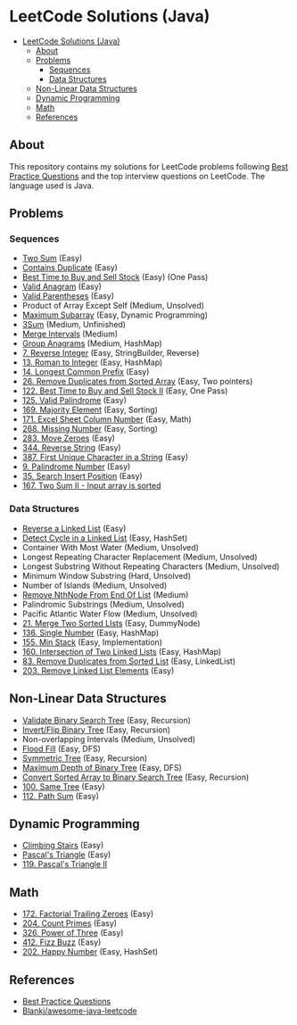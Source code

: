 # LeetCode Solutions (Java)

* [LeetCode Solutions (Java)](#leetcode-solutions-java)
  * [About](#about)
  * [Problems](#problems)
    * [Sequences](#sequences)
    * [Data Structures](#data-structures)
  * [Non-Linear Data Structures](#non-linear-data-structures)
  * [Dynamic Programming](#dynamic-programming)
  * [Math](#math)
  * [References](#references)

## About

This repository contains my solutions for LeetCode problems following [Best Practice Questions](https://yangshun.github.io/tech-interview-handbook/best-practice-questions/#!) and the top interview questions on LeetCode. The language used is Java.

## Problems

### Sequences

* [Two Sum](Sequences/TwoSum.java) (Easy)
* [Contains Duplicate](Sequences/ContainsDuplicate.java) (Easy)
* [Best Time to Buy and Sell Stock](Sequences/BestTimeToBuyAndSellStock.java) (Easy) (One Pass)
* [Valid Anagram](Sequences/ValidAnagram.java) (Easy)
* [Valid Parentheses](Sequences/ValidParentheses.java) (Easy)
* Product of Array Except Self (Medium, Unsolved)
* [Maximum Subarray](Sequences/MaximumSubarray.java) (Easy, Dynamic Programming)
* [3Sum](Sequences/3Sum.java) (Medium, Unfinished)
* [Merge Intervals](Sequences/MergeIntervals.java) (Medium)
* [Group Anagrams](Sequences/GroupAnagrams.java) (Medium, HashMap)
* [7. Reverse Integer](Sequences/ReverseInteger.java) (Easy, StringBuilder, Reverse)
* [13. Roman to Integer](Sequences/RomanToInteger.java) (Easy, HashMap)
* [14. Longest Common Prefix](Sequences/LongestCommonPrefix.java) (Easy)
* [26. Remove Duplicates from Sorted Array](Sequences/RemoveDuplicatesFromSortedArray.java) (Easy, Two pointers)
* [122. Best Time to Buy and Sell Stock II](Sequences/BestTimeToBuyAndSellStock2.java) (Easy, One Pass)
* [125. Valid Palindrome](Sequences/ValidPalindrome.java) (Easy)
* [169. Majority Element](Sequences/MajorityElement.java) (Easy, Sorting)
* [171. Excel Sheet Column Number](Sequences/ExcelSheetColumnNumber.java) (Easy, Math)
* [268. Missing Number](Sequences/MissingNumber.java) (Easy, Sorting)
* [283. Move Zeroes](Sequences/MoveZeroes.java) (Easy)
* [344. Reverse String](Sequences/ReverseString.java) (Easy)
* [387. First Unique Character in a String](Sequences/FirstUniqueCharacterInAString.java) (Easy)
* [9. Palindrome Number](Sequences/PalindromeNumber.java) (Easy)
* [35. Search Insert Position](Sequences/SearchInsertPosition.java) (Easy)
* [167. Two Sum II - Input array is sorted](Sequences/TowSum2.java)

### Data Structures

* [Reverse a Linked List](DataStructures/ReverseALinkedList.java) (Easy)
* [Detect Cycle in a Linked List](DataStructures/DetectCycleInALinkedList.java) (Easy, HashSet)
* Container With Most Water (Medium, Unsolved)
* Longest Repeating Character Replacement (Medium, Unsolved)
* Longest Substring Without Repeating Characters (Medium, Unsolved)
* Minimum Window Substring (Hard, Unsolved)
* Number of Islands (Medium, Unsolved)
* [Remove NthNode From End Of List](DataStructures/RemoveNthNodeFromEndOfList.java) (Medium)
* Palindromic Substrings (Medium, Unsolved)
* Pacific Atlantic Water Flow (Medium, Unsolved)
* [21. Merge Two Sorted LIsts](DataStructures/MergeTwoSortedLists.java) (Easy, DummyNode)
* [136. Single Number](DataStructures/SingleNumber.java) (Easy, HashMap)
* [155. Min Stack](DataStructures/MinStack.java) (Easy, Implementation)
* [160. Intersection of Two Linked Lists](DataStructures/IntersectionOfTwoLinkedLists.java) (Easy, HashMap)
* [83. Remove Duplicates from Sorted List](DataStructures/RemoveDuplicatesFromSortedList.java) (Easy, LinkedList)
* [203. Remove Linked List Elements](DataStructures/RemoveLinkedListElements.java) (Easy)

## Non-Linear Data Structures

* [Validate Binary Search Tree](NonLinearDataStructures/ValidateBinarySearchTree.java) (Easy, Recursion)
* [Invert/Flip Binary Tree](NonLinearDataStructures/InvertFlipBInaryTree.java) (Easy, Recursion)
* Non-overlapping Intervals (Medium, Unsolved)
* [Flood Fill](NonLinearDataStructures/FloodFill.java) (Easy, DFS)
* [Symmetric Tree](NonLinearDataStructures/SymmetricTree.java) (Easy, Recursion)
* [Maximum Depth of Binary Tree](NonLinearDataStructures/MaximumDepthOfBinaryTree.java) (Easy, DFS)
* [Convert Sorted Array to Binary Search Tree](NonLinearDataStructures/ConvertSortedArrayToBinarySearchTree.java) (Easy, Recursion)
* [100. Same Tree](NonLinearDataStructures/SameTree.java) (Easy)
* [112. Path Sum](NonLinearDataStructures/PathSum.java) (Easy)

## Dynamic Programming

* [Climbing Stairs](DynamicProgramming/ClimbingStairs.java) (Easy)
* [Pascal's Triangle](DynamicProgramming/PascalsTriangle.java) (Easy)
* [119. Pascal's Triangle II](DynamicProgramming/PascalsTriangle2.java)

## Math

* [172. Factorial Trailing Zeroes](Math/FactorialTrailingZeroes.java) (Easy)
* [204. Count Primes](Math/CountPrimes.java) (Easy)
* [326. Power of Three](Math/PowerOfThree.java) (Easy)
* [412. Fizz Buzz](Math/FizzBuzz.java) (Easy)
* [202. Happy Number](Math/HappyNumber.java) (Easy, HashSet)

## References

* [Best Practice Questions](https://yangshun.github.io/tech-interview-handbook/best-practice-questions/#!)
* [Blankj/awesome-java-leetcode](https://github.com/Blankj/awesome-java-leetcode)